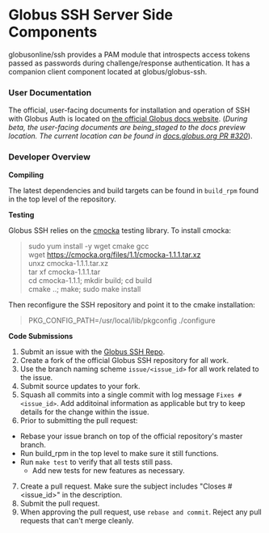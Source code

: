 # Globus SSH Server Side Components

globusonline/ssh provides a PAM module that introspects access tokens passed as passwords during challenge/response authentication. It has a companion client component located at globus/globus-ssh.

### User Documentation

The official, user-facing documents for installation and operation of SSH with Globus Auth is located on [the official Globus docs website](https://docs.globus.org). (_During beta, the user-facing documents are being_staged to the docs preview location. The current location can be found in [docs.globus.org PR #320](https://github.com/globusonline/docs.globus.org/pull/320)_).

### Developer Overview

**Compiling**

The latest dependencies and build targets can be found in `build_rpm` found in the top level of the repository.

**Testing**

Globus SSH relies on the [cmocka](https://cmocka.org/) testing library. To install cmocka:

>sudo yum install -y wget cmake gcc  
>wget https://cmocka.org/files/1.1/cmocka-1.1.1.tar.xz  
>unxz cmocka-1.1.1.tar.xz  
>tar xf cmocka-1.1.1.tar  
>cd cmocka-1.1.1; mkdir build; cd build  
>cmake ..; make; sudo make install  

Then reconfigure the SSH repository and point it to the cmake installation:

> PKG_CONFIG_PATH=/usr/local/lib/pkgconfig ./configure

**Code Submissions**
1. Submit an issue with the [Globus SSH Repo](https://github.com/globusonline/ssh/issues).
2. Create a fork of the official Globus SSH repository for all work.
3. Use the branch naming scheme `issue/<issue_id>` for all work related to the issue.
4. Submit source updates to your fork.
5. Squash all commits into a single commit with log message `Fixes #<issue_id>`. Add additoinal information as applicable but try to keep details for the change within the issue.
6. Prior to submitting the pull request:
* Rebase your issue branch on top of the official repository's master branch.
* Run build_rpm in the top level to make sure it still functions.
* Run `make test` to verify that all tests still pass.
  * Add new tests for new features as necessary.
7. Create a pull request. Make sure the subject includes "Closes #<issue_id>" in the description.
8. Submit the pull request.
9. When approving the pull request, use `rebase and commit`. Reject any pull requests that can't merge cleanly.

